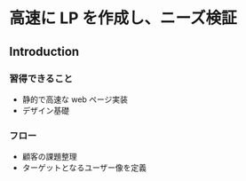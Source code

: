 # 高速に LP を作成し、ニーズ検証

## Introduction

### 習得できること

- 静的で高速な web ページ実装
- デザイン基礎

### フロー

- 顧客の課題整理
- ターゲットとなるユーザー像を定義

